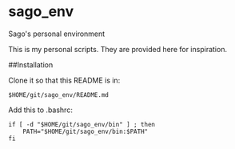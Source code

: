 # sago_env
Sago's personal environment

This is my personal scripts. They are provided here for inspiration.

##Installation

Clone it so that this README is in:
````
$HOME/git/sago_env/README.md
````

Add this to .bashrc:
````
if [ -d "$HOME/git/sago_env/bin" ] ; then
    PATH="$HOME/git/sago_env/bin:$PATH"
fi
````
